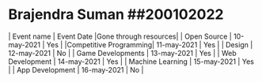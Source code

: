 # Brajendra Suman ##200102022

|       Event name      | Event Date  |Gone through resources|
|      Open Source      | 10-may-2021 |          Yes         |
|Competitive Programming| 11-may-2021 |          Yes         |
|         Design        | 12-may-2021 |          No          |
|    Game Developments  | 13-may-2021 |          Yes         |
|     Web Development   | 14-may-2021 |          Yes         |
|     Machine Learning  | 15-may-2021 |          Yes         |
|     App Development   | 16-may-2021 |          No          |








